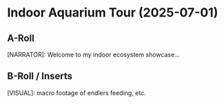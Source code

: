 # Indoor Aquarium Tour (2025-07-01)

## A-Roll
[NARRATOR]: Welcome to my indoor ecosystem showcase...

## B-Roll / Inserts
[VISUAL]: macro footage of endlers feeding, etc. 